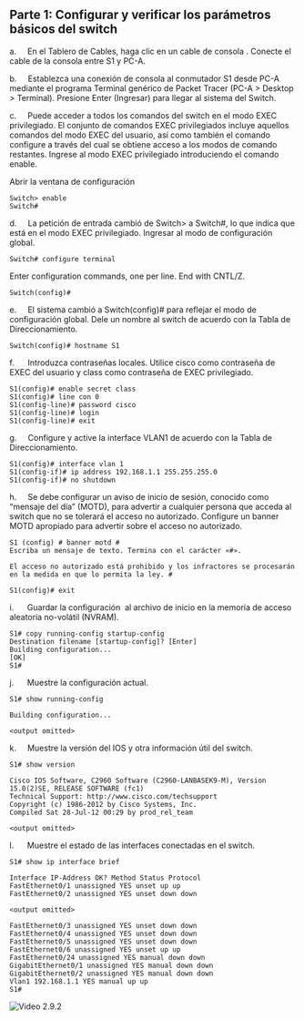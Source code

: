 ## Parte 1: Configurar y verificar los parámetros básicos del switch

a.     En el Tablero de Cables, haga clic en un cable de consola . Conecte el cable de la consola entre S1 y PC-A.

b.     Establezca una conexión de consola al conmutador S1 desde PC-A mediante el programa Terminal genérico de Packet Tracer (PC-A > Desktop > Terminal). Presione Enter (Ingresar) para llegar al sistema del Switch.

c.     Puede acceder a todos los comandos del switch en el modo EXEC privilegiado. El conjunto de comandos EXEC privilegiados incluye aquellos comandos del modo EXEC del usuario, así como también el comando configure a través del cual se obtiene acceso a los modos de comando restantes. Ingrese al modo EXEC privilegiado introduciendo el comando enable.

Abrir la ventana de configuración
```
Switch> enable
Switch#
```


d.     La petición de entrada cambió de Switch> a Switch#, lo que indica que está en el modo EXEC privilegiado. Ingresar al modo de configuración global.

```
Switch# configure terminal
```

Enter configuration commands, one per line. End with CNTL/Z.

```
Switch(config)#
```

e.     El sistema cambió a Switch(config)# para reflejar el modo de configuración global. Dele un nombre al switch de acuerdo con la Tabla de Direccionamiento.

```
Switch(config)# hostname S1
```

f.      Introduzca contraseñas locales. Utilice cisco como contraseña de EXEC del usuario y class como contraseña de EXEC privilegiado.

```
S1(config)# enable secret class
S1(config)# line con 0
S1(config-line)# password cisco
S1(config-line)# login
S1(config-line)# exit
```
g.     Configure y active la interface VLAN1 de acuerdo con la Tabla de Direccionamiento. 

```
S1(config)# interface vlan 1
S1(config-if)# ip address 192.168.1.1 255.255.255.0
S1(config-if)# no shutdown
```

h.     Se debe configurar un aviso de inicio de sesión, conocido como “mensaje del día” (MOTD), para advertir a cualquier persona que acceda al switch que no se tolerará el acceso no autorizado. Configure un banner MOTD apropiado para advertir sobre el acceso no autorizado.

```
S1 (config) # banner motd #
Escriba un mensaje de texto. Termina con el carácter «#».

El acceso no autorizado está prohibido y los infractores se procesarán en la medida en que lo permita la ley. #

S1(config)# exit

```

i.      Guardar la configuración  al archivo de inicio en la memoria de acceso aleatoria no-volátil (NVRAM).

```
S1# copy running-config startup-config
Destination filename [startup-config]? [Enter]
Building configuration...
[OK]
S1#
```
j.      Muestre la configuración actual.

```
S1# show running-config

Building configuration...

<output omitted>
```

k.     Muestre la versión del IOS y otra información útil del switch.

```
S1# show version

Cisco IOS Software, C2960 Software (C2960-LANBASEK9-M), Version 15.0(2)SE, RELEASE SOFTWARE (fc1)
Technical Support: http://www.cisco.com/techsupport
Copyright (c) 1986-2012 by Cisco Systems, Inc.
Compiled Sat 28-Jul-12 00:29 by prod_rel_team

<output omitted>
```

l.      Muestre el estado de las interfaces conectadas en el switch.

```
S1# show ip interface brief

Interface IP-Address OK? Method Status Protocol
FastEthernet0/1 unassigned YES unset up up     
FastEthernet0/2 unassigned YES unset down down   

<output omitted>

FastEthernet0/3 unassigned YES unset down down   
FastEthernet0/4 unassigned YES unset down down   
FastEthernet0/5 unassigned YES unset down down   
FastEthernet0/6 unassigned YES unset up up
FastEthernet0/24 unassigned YES manual down down
GigabitEthernet0/1 unassigned YES manual down down
GigabitEthernet0/2 unassigned YES manual down down
Vlan1 192.168.1.1 YES manual up up
S1#
```

 ![Video 2.9.2](https://www.youtube.com/watch?v=9gkDvjH-CUU)


